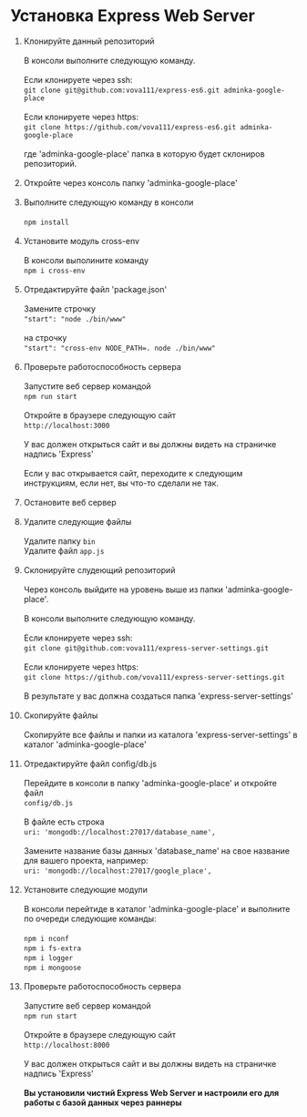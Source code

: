 # Установка Express Web Server

1. Клонируйте данный репозиторий <br /><br />
В консоли выполните следующую команду. <br /><br />
Если клонируете через ssh: <br />
`git clone git@github.com:vova111/express-es6.git adminka-google-place` <br /><br />
Если клонируете через https: <br />
`git clone https://github.com/vova111/express-es6.git adminka-google-place` <br /><br />
где 'adminka-google-place' папка в которую будет склониров репозиторий. <br /><br />
2. Откройте через консоль папку 'adminka-google-place'<br /><br />
3. Выполните следующую команду в консоли <br /><br />
`npm install` <br /><br />
4. Установите модуль cross-env <br /><br />
В консоли выполините команду<br />
`npm i cross-env`<br /><br />
5. Отредактируйте файл 'package.json'<br /><br />
Замените строчку <br />
`"start": "node ./bin/www"`<br /><br />
на строчку<br />
`"start": "cross-env NODE_PATH=. node ./bin/www"`<br /><br />
6. Проверьте работоспособность сервера<br /><br />
Запустите веб сервер командой <br />
`npm run start`<br /><br />
Откройте в браузере следующую сайт<br />
`http://localhost:3000`<br /><br />
У вас должен открыться сайт и вы должны видеть на страничке надпись 'Express'<br /><br />
Если у вас открывается сайт, переходите к следующим инструкциям, если нет, вы что-то сделали не так.<br /><br />
7. Остановите веб сервер<br /><br />
8. Удалите следующие файлы<br /><br />
Удалите папку `bin`<br />
Удалите файл `app.js`<br /><br />
9. Склонируйте слудеющий репозиторий<br /><br />
Через консоль выйдите на уровень выше из папки 'adminka-google-place'.<br /><br />
В консоли выполните следующую команду. <br /><br />
Если клонируете через ssh: <br />
`git clone git@github.com:vova111/express-server-settings.git` <br /><br />
Если клонируете через https: <br />
`git clone https://github.com/vova111/express-server-settings.git` <br /><br />
В результате у вас должна создаться папка 'express-server-settings'<br /><br />
10. Скопируйте файлы<br /><br />
Скопируйте все файлы и папки из каталога 'express-server-settings' в каталог 'adminka-google-place'<br /><br />
11. Отредактируйте файл config/db.js<br /><br />
Перейдите в консоли в папку 'adminka-google-place' и откройте файл<br />
`config/db.js`<br /><br />
В файле есть строка<br />
`uri: 'mongodb://localhost:27017/database_name',`<br /><br />
Замените название базы данных 'database_name' на свое название для вашего проекта, например:<br />
`uri: 'mongodb://localhost:27017/google_place',`<br /><br />
12. Установите следующие модули<br /><br />
В консоли перейтиде в каталог 'adminka-google-place' и выполните по очереди следующие команды:<br /><br />
`npm i nconf`<br />
`npm i fs-extra`<br />
`npm i logger`<br />
`npm i mongoose`<br /><br />
13. Проверьте работоспособность сервера<br /><br />
Запустите веб сервер командой <br />
`npm run start`<br /><br />
Откройте в браузере следующую сайт<br />
`http://localhost:8000`<br /><br />
У вас должен открыться сайт и вы должны видеть на страничке надпись 'Express'<br /><br />
**Вы установили чистий Express Web Server и настроили его для работы с базой данных через раннеры**